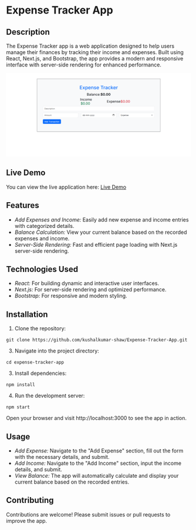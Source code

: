 # Expense Tracker App
## Description
The Expense Tracker app is a web application designed to help users manage their finances by tracking their income and expenses. Built using React, Next.js, and Bootstrap, the app provides a modern and responsive interface with server-side rendering for enhanced performance.

![Expense Tracker App](https://raw.githubusercontent.com/kushalkumar-shaw/Expense-Tracker-App/main/public/landing%20page.png)

## Live Demo
You can view the live application here: [Live Demo](https://kushalkumarshaw.vercel.app/)

## Features
- *Add Expenses and Income:* Easily add new expense and income entries with categorized details.
- *Balance Calculation:* View your current balance based on the recorded expenses and income.
- *Server-Side Rendering:* Fast and efficient page loading with Next.js server-side rendering.



## Technologies Used
- *React:* For building dynamic and interactive user interfaces.
- *Next.js:* For server-side rendering and optimized performance.
- *Bootstrap:* For responsive and modern styling.

## Installation
1. Clone the repository:
```
git clone https://github.com/kushalkumar-shaw/Expense-Tracker-App.git
```

3. Navigate into the project directory:

```
cd expense-tracker-app
```

3. Install dependencies:

```
npm install
```

4. Run the development server:

```
npm start
```

Open your browser and visit http://localhost:3000 to see the app in action.

## Usage
- *Add Expense:* Navigate to the "Add Expense" section, fill out the form with the necessary details, and submit.
- *Add Income:* Navigate to the "Add Income" section, input the income details, and submit.
- *View Balance:* The app will automatically calculate and display your current balance based on the recorded entries.

## Contributing
Contributions are welcome! Please submit issues or pull requests to improve the app.
